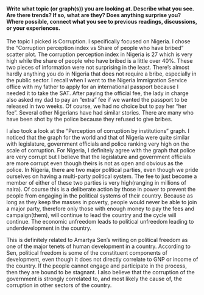 #### Write what topic (or graph(s)) you are looking at. Describe what you see. Are there trends? If so, what are they? Does anything surprise you? Where possible, connect what you see to previous readings, discussions, or your experiences. 


The topic I picked is Corruption. I specifically focused on Nigeria. I chose the “Corruption perception index vs Share of people who have bribed” scatter plot. The corruption perception index in Nigeria is 27 which is very high while the share of people who have bribed is a little over 40%. These two pieces of information were not surprising in the least. There’s almost hardly anything you do in Nigeria that does not require a bribe, especially in the public sector. I recall when I went to the Nigeria Immigration Service office with my father to apply for an international passport because I needed it to take the SAT. After paying the official fee, the lady in charge also asked my dad to pay an “extra” fee if we wanted the passport to be released in two weeks. Of course, we had no choice but to pay her “her fee”. Several other Nigerians have had similar stories. There are many who have been shot by the police because they refused to give bribes. 

I also took a look at the “Perception of corruption by institutions” graph. I noticed that the graph for the world and that of Nigeria were quite similar with legislature, government officials and police ranking very high on the scale of corruption. For Nigeria, I definitely agree with the graph that police are very corrupt but I believe that the legislature and government officials are more corrupt even though theirs is not as open and obvious as the police. In Nigeria, there are two major political parties, even though we pride ourselves on having a multi-party political system. The fee to just become a member of either of these two parties is very high(ranging in millions of naira). Of course this is a deliberate action by those in power to prevent the people from engaging in the political systems of their country. Because as long as they keep the masses in poverty, people would never be able to join a major party, therefore only those with enough money to pay the fees and campaign(them), will continue to lead the country and the cycle will continue.  The economic unfreedom leads to political unfreedom leading to underdevelopment in the country.

This is definitely related to Amartya Sen’s writing on political freedom as one of the major tenets of human development in a country. According to Sen, political freedom is some of  the constituent components of development, even though it does not directly correlate to GNP or income of the country. If the people cannot engage and participate in the process, then they are bound to be stagnant. I also believe that the corruption of the government is strongly correlated to, and most likely the cause of, the corruption in other sectors of the country. 
